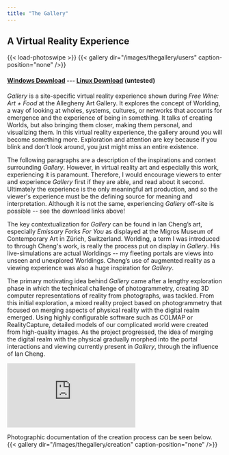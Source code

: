 ```yaml
---
title: "The Gallery"
---
```

## A Virtual Reality Experience

{{< load-photoswipe >}}
{{< gallery dir="/images/thegallery/users" caption-position="none" />}}

#### [Windows Download](/thegallery-windows.zip) --- [Linux Download](/thegallery-linux.zip) (untested)

*Gallery* is a site-specific virtual reality experience shown during *Free Wine: Art + Food* at the Allegheny Art Gallery. It explores the concept of Worlding, a way of looking at wholes, systems, cultures, or networks that accounts for emergence and the experience of being in something. It talks of creating Worlds, but also bringing them closer, making them personal, and visualizing them. In this virtual reality experience, the gallery around you will become something more. Exploration and attention are key because if you blink and don’t look around, you just might miss an entire existence.

The following paragraphs are a description of the inspirations and context surrounding *Gallery*. However, in virtual reality art and especially this work, experiencing it is paramount. Therefore, I would encourage viewers to enter and experience *Gallery* first if they are able, and read about it second. Ultimately the experience is the only meaningful art production, and so the viewer's experience must be the defining source for meaning and interpretation. Although it is not the same, experiencing *Gallery* off-site is possible -- see the download links above!

The key contextualization for *Gallery* can be found in Ian Cheng’s art, especially *Emissary Forks For You* as displayed at the Migros Museum of Contemporary Art in Zürich, Switzerland. Worlding, a term I was introduced to through Cheng's work, is really the process put on display in *Gallery*. His live-simulations are actual Worldings -- my fleeting portals are views into unseen and unexplored Worldings. Cheng’s use of augmented reality as a viewing experience was also a huge inspiration for *Gallery*.

The primary motivating idea behind *Gallery* came after a lengthy exploration phase in which the technical challenge of photogrammetry, creating 3D computer representations of reality from photographs, was tackled. From this initial exploration, a mixed reality project based on photogrammetry that focused on merging aspects of physical reality with the digital realm emerged. Using highly configurable software such as COLMAP or RealityCapture, detailed models of our complicated world were created from high-quality images. As the project progressed, the idea of merging the digital realm with the physical gradually morphed into the portal interactions and viewing currently present in *Gallery*, through the influence of Ian Cheng.

<div class="video-wrapper">
<iframe src="https://www.youtube-nocookie.com/embed/Wy-EfQLZTlo" frameborder="0" allow="accelerometer; autoplay; encrypted-media; gyroscope; picture-in-picture" allowfullscreen></iframe>
</div>

Photographic documentation of the creation process can be seen below.
{{< gallery dir="/images/thegallery/creation" caption-position="none" />}}
